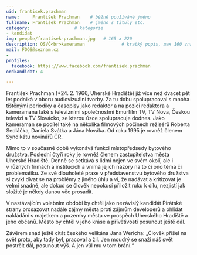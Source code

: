 ```yaml
---
uid: frantisek.prachman
name:     František Prachman  	# běžně používáné jméno
fullname: František Prachman  	# jméno s tituly etc.
category:                 # kategorie
- kandidat
img: people/frantisek-prachman.jpg   # 165 x 220
description: OSVČ<br>kameraman          	# kratký popis, max 160 znaků
mail: FOOS@seznam.cz
-
profiles:
  facebook: https://www.facebook.com/frantisek.prachman
ordkandidat: 4

---
```


František Prachman (*24. 2. 1966, Uherské Hradiště) již více než dvacet pět let podniká v oboru audiovizuální tvorby. Za tu dobu spolupracoval s mnoha tištěnými periodiky a časopisy jako redaktor a na pozici redaktora a kameramana také s televizními společnostmi Emurfilm TV, TV Nova, Českou televizí a TV Slovácko, se kterou úzce spolupracuje dodnes. Jako kameraman se podílel také na několika filmových počinech režisérů Roberta Sedláčka, Daniela Svátka a Jána Nováka. Od roku 1995 je rovněž členem Syndikátu novinářů ČR.

Mimo to v současné době vykonává funkci místopředsedy bytového družstva. Poslední čtyři roky je rovněž členem zastupitelstva města Uherské Hradiště.
Denně se setkává s lidmi nejen ve svém okolí, ale i v různých firmách a institucích a vnímá jejich názory na to či ono téma či problematiku. Ze své dlouholeté praxe v představenstvu bytového družstva si zvykl dívat se na problémy z jiného úhlu a ví, že nadávat a kritizovat je velmi snadné, ale dokud se člověk nepokusí přiložit ruku k dílu, nezjistí jak složité je někdy danou věc prosadit.

V nastávajícím volebním období by chtěl jako nezávislý kandidát Pirátské strany prosazovat nadále zájmy města proti zájmům developerů a ohlídat nakládání s majetkem a pozemky města ve prospěch Uherského Hradiště a jeho občanů. Město by chtěl v jeho kráse a přívětivosti posunout ještě dál.

Závěrem snad ještě citát českého velikána Jana Wericha: „Člověk přišel na svět proto, aby tady byl, pracoval a žil. Jen moudrý se snaží náš svět postrčit dál, posunout výš. A jen vůl mu v tom brání.“
